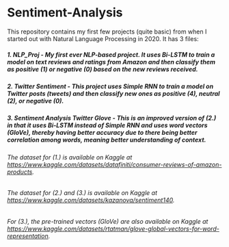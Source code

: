 # Sentiment-Analysis
This repository contains my first few projects (quite basic) from when I started out with Natural Language Processing in 2020. 
It has 3 files:
##### 1. NLP_Proj - My first ever NLP-based project. It uses Bi-LSTM to train a model on text reviews and ratings from Amazon and then classify them as positive (1) or negative (0) based on the new reviews received.
##### 2. Twitter Sentiment - This project uses Simple RNN to train a model on Twitter posts (tweets) and then classify new ones as positive (4), neutral (2), or negative (0).
##### 3. Sentiment Analysis Twitter Glove - This is an improved version of (2.) in that it uses Bi-LSTM instead of Simple RNN and uses word vectors (GloVe), thereby having better accuracy due to there being better correlation among words, meaning better understanding of context.
###### The dataset for (1.) is available on Kaggle at https://www.kaggle.com/datasets/datafiniti/consumer-reviews-of-amazon-products.
###### The dataset for (2.) and (3.) is available on Kaggle at https://www.kaggle.com/datasets/kazanova/sentiment140.
###### For (3.), the pre-trained vectors (GloVe) are also available on Kaggle at https://www.kaggle.com/datasets/rtatman/glove-global-vectors-for-word-representation.
